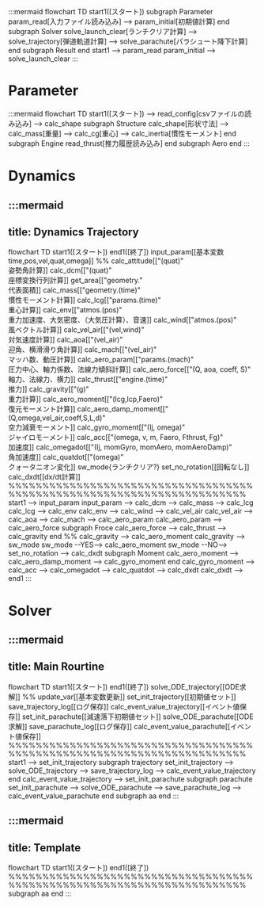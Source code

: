 :::mermaid
flowchart TD
start1([スタート])
subgraph Parameter
param_read[入力ファイル読み込み] -->
param_initial[初期値計算]
end
subgraph Solver
solve_launch_clear[ランチクリア計算] -->
solve_trajectory[弾道軌道計算] -->
solve_parachute[パラシュート降下計算]
end
subgraph Result
end
start1 --> param_read
param_initial --> solve_launch_clear
:::

# Parameter
:::mermaid
flowchart TD
start1([スタート]) --> 
read_config[csvファイルの読み込み] --> calc_shape
subgraph Structure
calc_shape[形状寸法] -->
calc_mass[重量] -->
calc_cg[重心] -->
calc_inertia[慣性モーメント]
end
subgraph Engine
read_thrust[推力履歴読み込み]
end
subgraph Aero
end
:::

# Dynamics
:::mermaid
---
title: Dynamics Trajectory
---
flowchart TD
start1([スタート])
end1([終了])
input_param[[基本変数time,pos,vel,quat,omega]]
%% calc_attitude[["(quat)"</br>姿勢角計算]]
calc_dcm[["(quat)"</br>座標変換行列計算]]
get_area[["geometry."</br>代表面積]]
calc_mass[["geometry.(time)"</br>慣性モーメント計算]]
calc_lcg[["params.(time)"</br>重心計算]]
calc_env[["atmos.(pos)"</br>重力加速度、大気密度、（大気圧計算）、音速]]
calc_wind[["atmos.(pos)"</br>風ベクトル計算]]
calc_vel_air[["(vel,wind)"</br>対気速度計算]]
calc_aoa[["(vel_air)"</br>迎角、横滑滑り角計算]]
calc_mach[["(vel_air)"</br>マッハ数、動圧計算]]
calc_aero_param[["params.(mach)"</br>圧力中心、軸力係数、法線力傾斜計算]]
calc_aero_force[["(Q, aoa, coeff, S)"</br>軸力、法線力、横力]]
calc_thrust[["engine.(time)"</br>推力]]
calc_gravity[["(g)"</br>重力計算]]
calc_aero_moment[["(lcg,lcp,Faero)"</br>復元モーメント計算]]
calc_aero_damp_moment[["(Q,omega,vel_air,coeff,S,L,d)"</br>空力減衰モーメント]]
calc_gyro_moment[["(Ij, omega)"</br>ジャイロモーメント]]
calc_acc[["(omega, v, m, Faero, Fthrust, Fg)"</br>加速度]]
calc_omegadot[["(Ij, momGyro, momAero, momAeroDamp)"</br>角加速度]]
calc_quatdot[["(omega)"</br>クォータニオン変化]]
sw_mode{ランチクリア?}
set_no_rotation[[回転なし]]
calc_dxdt[[dx/dt計算]]
%%%%%%%%%%%%%%%%%%%%%%%%%%%%%%%%%%%%%%%%%%%%%%%%%%%%%%%%%%%%%%%%%%%%%%%
start1 --> input_param
input_param --> calc_dcm -->
calc_mass --> calc_lcg
calc_lcg --> calc_env
calc_env --> calc_wind --> calc_vel_air
calc_vel_air --> calc_aoa --> calc_mach --> calc_aero_param
calc_aero_param --> calc_aero_force
subgraph Froce
    calc_aero_force --> calc_thrust --> calc_gravity
end
%% calc_gravity --> calc_aero_moment
calc_gravity --> sw_mode
sw_mode --YES--> calc_aero_moment
sw_mode --NO--> set_no_rotation --> calc_dxdt
subgraph Moment
    calc_aero_moment --> calc_aero_damp_moment --> calc_gyro_moment
end
calc_gyro_moment --> calc_acc --> calc_omegadot --> calc_quatdot --> calc_dxdt
calc_dxdt --> end1
:::

# Solver


:::mermaid
---
title: Main Rourtine
---
flowchart TD
start1([スタート])
end1([終了])
solve_ODE_trajectory[[ODE求解]]
%% update_var[[基本変数更新]]
set_init_trajectory[[初期値セット]]
save_trajectory_log[[ログ保存]]
calc_event_value_trajectory[[イベント値保存]]
set_init_parachute[[減速落下初期値セット]]
solve_ODE_parachute[[ODE求解]]
save_parachute_log[[ログ保存]]
calc_event_value_parachute[[イベント値保存]]
%%%%%%%%%%%%%%%%%%%%%%%%%%%%%%%%%%%%%%%%%%%%%%%%%%%%%%%%%%%%%%%%%%%%%%%
start1 --> set_init_trajectory
subgraph trajectory
set_init_trajectory --> solve_ODE_trajectory --> save_trajectory_log --> calc_event_value_trajectory
end
calc_event_value_trajectory --> set_init_parachute
subgraph parachute
set_init_parachute --> solve_ODE_parachute --> save_parachute_log --> calc_event_value_parachute
end
subgraph aa
end
:::

:::mermaid
---
title: Template
---
flowchart TD
start1([スタート])
end1([終了])
%%%%%%%%%%%%%%%%%%%%%%%%%%%%%%%%%%%%%%%%%%%%%%%%%%%%%%%%%%%%%%%%%%%%%%%
subgraph aa
end
:::